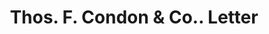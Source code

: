 ---
doi: 10.7916/D89S333G
date_other: '1913'
date_other_textual: '1913'
form: correspondence
genre:
- Letters (correspondence)
name:
- Thos. F. Condon & Co.
object_in_context_url: https://biggert.cul.columbia.edu/items/view/ave_biggert_01134
subject_hierarchical_geographic:
- New York, New York, United States
subject_name:
- Thos. F. Condon & Co.
title: Thos. F. Condon & Co.. Letter
sort_title: Thos. F. Condon & Co.. Letter
call_number: ave_biggert_01134
coordinates:
- 40.71277777777778,-74.00583333333333
pid: ave_biggert_01134
identifiers: ave_biggert_01134
thumbnail: https://derivativo-1.library.columbia.edu/iiif/2/ldpd:344800/full/!256,256/0/native.jpg
permalink: "/biggert/ave_biggert_01134/"
layout: iiif-image-page
---